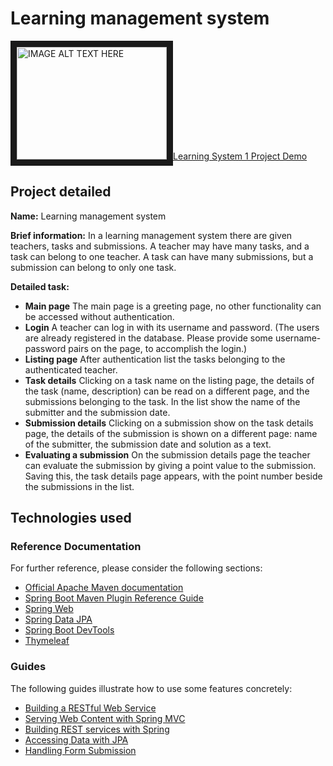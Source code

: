 # Learning management system



<a href="https://youtu.be/sgHvRUAeQQg" target="_blank" target="_blank"><img src="https://i.ytimg.com/vi/sgHvRUAeQQg/hqdefault.jpg?sqp=-oaymwEZCNACELwBSFXyq4qpAwsIARUAAIhCGAFwAQ==&rs=AOn4CLBRvkeUF6A6e44Fy6FgSqm_Xl29Iw" alt="IMAGE ALT TEXT HERE" width="240" height="180" border="10" />Learning System 1 Project Demo</a>


## Project detailed

**Name:** Learning management system

**Brief information:** In a learning management system there are given teachers, tasks and submissions. A teacher may have many tasks, and a task can belong to one teacher. A task can have many submissions, but a submission can belong to only one task.

**Detailed task:**

- **Main page** The main page is a greeting page, no other functionality can be accessed without authentication.
- **Login** A teacher can log in with its username and password. (The users are already registered in the database. Please provide some username-password pairs on the page, to accomplish the login.)
- **Listing page** After authentication list the tasks belonging to the authenticated teacher.
- **Task details** Clicking on a task name on the listing page, the details of the task (name, description) can be read on a different page, and the submissions belonging to the task. In the list show the name of the submitter and the submission date.
- **Submission details** Clicking on a submission show on the task details page, the details of the submission is shown on a different page: name of the submitter, the submission date and solution as a text.
- **Evaluating a submission** On the submission details page the teacher can evaluate the submission by giving a point value to the submission. Saving this, the task details page appears, with the point number beside the submissions in the list.

## Technologies used

### Reference Documentation

For further reference, please consider the following sections:

- [Official Apache Maven documentation](https://maven.apache.org/guides/index.html)
- [Spring Boot Maven Plugin Reference Guide](https://docs.spring.io/spring-boot/docs/2.2.5.RELEASE/maven-plugin/)
- [Spring Web](https://docs.spring.io/spring-boot/docs/2.2.5.RELEASE/reference/htmlsingle/#boot-features-developing-web-applications)
- [Spring Data JPA](https://docs.spring.io/spring-boot/docs/2.2.5.RELEASE/reference/htmlsingle/#boot-features-jpa-and-spring-data)
- [Spring Boot DevTools](https://docs.spring.io/spring-boot/docs/2.2.5.RELEASE/reference/htmlsingle/#using-boot-devtools)
- [Thymeleaf](https://docs.spring.io/spring-boot/docs/2.2.5.RELEASE/reference/htmlsingle/#boot-features-spring-mvc-template-engines)

### Guides

The following guides illustrate how to use some features concretely:

- [Building a RESTful Web Service](https://spring.io/guides/gs/rest-service/)
- [Serving Web Content with Spring MVC](https://spring.io/guides/gs/serving-web-content/)
- [Building REST services with Spring](https://spring.io/guides/tutorials/bookmarks/)
- [Accessing Data with JPA](https://spring.io/guides/gs/accessing-data-jpa/)
- [Handling Form Submission](https://spring.io/guides/gs/handling-form-submission/)
